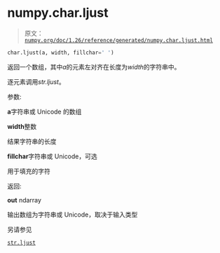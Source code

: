 # numpy.char.ljust

> 原文：[`numpy.org/doc/1.26/reference/generated/numpy.char.ljust.html`](https://numpy.org/doc/1.26/reference/generated/numpy.char.ljust.html)

```py
char.ljust(a, width, fillchar=' ')
```

返回一个数组，其中*a*的元素左对齐在长度为*width*的字符串中。

逐元素调用*str.ljust*。

参数:

**a**字符串或 Unicode 的数组

**width**整数

结果字符串的长度

**fillchar**字符串或 Unicode，可选

用于填充的字符

返回:

**out** ndarray

输出数组为字符串或 Unicode，取决于输入类型

另请参见

[`str.ljust`](https://docs.python.org/3/library/stdtypes.html#str.ljust "(in Python v3.11)")
